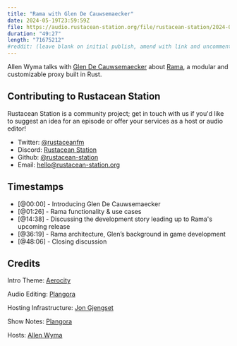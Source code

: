 ```yaml
---
title: "Rama with Glen De Cauwsemaecker"
date: 2024-05-19T23:59:59Z
file: https://audio.rustacean-station.org/file/rustacean-station/2024-05-19-glen-de-cauwsemaecker.mp3
duration: "49:27"
length: "71675212"
#reddit: (leave blank on initial publish, amend with link and uncomment this line after Reddit thread has been posted)
---
```


Allen Wyma talks with [Glen De Cauwsemaecker](https://www.glendc.com/) about [Rama](https://ramaproxy.org/), a modular and customizable proxy built in Rust.

## Contributing to Rustacean Station

Rustacean Station is a community project; get in touch with us if you'd like to suggest an idea for an episode or offer your services as a host or audio editor!

- Twitter: [@rustaceanfm](https://twitter.com/rustaceanfm)
- Discord: [Rustacean Station](https://discord.gg/cHc3Gyc)
- Github: [@rustacean-station](https://github.com/rustacean-station/)
- Email: [hello@rustacean-station.org](mailto:hello@rustacean-station.org)

## Timestamps

- [@00:00] - Introducing Glen De Cauwsemaecker
- [@01:26] - Rama functionality & use cases 
- [@14:38] - Discussing the development story leading up to Rama's upcoming release
- [@36:19] - Rama architecture, Glen’s background in game development
- [@48:06] - Closing discussion 

## Credits

Intro Theme: [Aerocity](https://twitter.com/AerocityMusic)

Audio Editing: [Plangora](https://twitter.com/plangora)

Hosting Infrastructure: [Jon Gjengset](https://twitter.com/jonhoo/)

Show Notes: [Plangora](https://twitter.com/plangora)

Hosts: [Allen Wyma](https://twitter.com/allenwyma)
